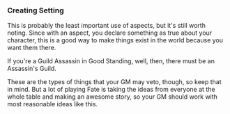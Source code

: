 ### Creating Setting

This is probably the least important use of aspects, but it's still worth noting. Since with an aspect, you declare something as true about your character, this is a good way to make things exist in the world because you want them there.

If you're a Guild Assassin in Good Standing, well, then, there must be an Assassin's Guild.

These are the types of things that your GM may veto, though, so keep that in mind. But a lot of playing Fate is taking the ideas from everyone at the whole table and making an awesome story, so your GM should work with most reasonable ideas like this.